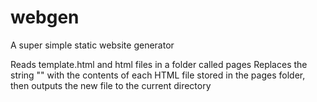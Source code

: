 # webgen
A super simple static website generator

Reads template.html and html files in a folder called pages
Replaces the string "<!-- TEMPLATE BODY -->" with the contents of each HTML
file stored in the pages folder, then outputs the new file to the current
directory
